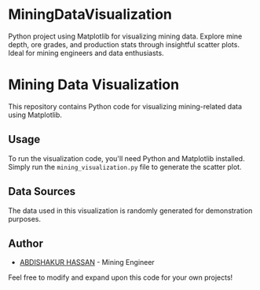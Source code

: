 # MiningDataVisualization
Python project using Matplotlib for visualizing mining data. Explore mine depth, ore grades, and production stats through insightful scatter plots. Ideal for mining engineers and data enthusiasts.
# Mining Data Visualization

This repository contains Python code for visualizing mining-related data using Matplotlib.

## Usage

To run the visualization code, you'll need Python and Matplotlib installed. 
Simply run the `mining_visualization.py` file to generate the scatter plot.

## Data Sources

The data used in this visualization is randomly generated for demonstration purposes.

## Author

- [ABDISHAKUR HASSAN](https://www.linkedin.com/in/abdishakur-hassan-8790a2279) - Mining Engineer

Feel free to modify and expand upon this code for your own projects!
